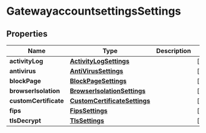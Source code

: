 # GatewayaccountsettingsSettings

## Properties
Name | Type | Description | Notes
------------ | ------------- | ------------- | -------------
**activityLog** | [**ActivityLogSettings**](ActivityLogSettings.md) |  |  [optional]
**antivirus** | [**AntiVirusSettings**](AntiVirusSettings.md) |  |  [optional]
**blockPage** | [**BlockPageSettings**](BlockPageSettings.md) |  |  [optional]
**browserIsolation** | [**BrowserIsolationSettings**](BrowserIsolationSettings.md) |  |  [optional]
**customCertificate** | [**CustomCertificateSettings**](CustomCertificateSettings.md) |  |  [optional]
**fips** | [**FipsSettings**](FipsSettings.md) |  |  [optional]
**tlsDecrypt** | [**TlsSettings**](TlsSettings.md) |  |  [optional]
